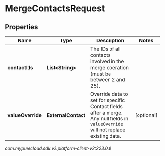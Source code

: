 # MergeContactsRequest


## Properties

| Name | Type | Description | Notes |
| ------------ | ------------- | ------------- | ------------- |
| **contactIds** | **List&lt;String&gt;** | The IDs of all contacts involved in the merge operation (must be between 2 and 25). |  |
| **valueOverride** | [**ExternalContact**](ExternalContact) | Override data to set for specific Contact fields after a merge. Any null fields in `valueOverride` will not replace existing data. |  [optional] |




_com.mypurecloud.sdk.v2:platform-client-v2:223.0.0_
